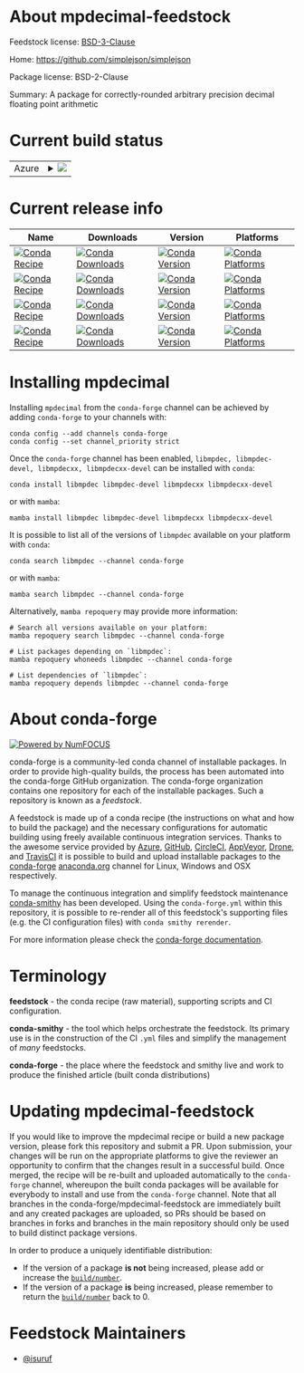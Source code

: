 About mpdecimal-feedstock
=========================

Feedstock license: [BSD-3-Clause](https://github.com/conda-forge/mpdecimal-feedstock/blob/main/LICENSE.txt)

Home: https://github.com/simplejson/simplejson

Package license: BSD-2-Clause

Summary: A package for correctly-rounded arbitrary precision decimal floating point arithmetic

Current build status
====================


<table>
    
  <tr>
    <td>Azure</td>
    <td>
      <details>
        <summary>
          <a href="https://dev.azure.com/conda-forge/feedstock-builds/_build/latest?definitionId=23126&branchName=main">
            <img src="https://dev.azure.com/conda-forge/feedstock-builds/_apis/build/status/mpdecimal-feedstock?branchName=main">
          </a>
        </summary>
        <table>
          <thead><tr><th>Variant</th><th>Status</th></tr></thead>
          <tbody><tr>
              <td>linux_64</td>
              <td>
                <a href="https://dev.azure.com/conda-forge/feedstock-builds/_build/latest?definitionId=23126&branchName=main">
                  <img src="https://dev.azure.com/conda-forge/feedstock-builds/_apis/build/status/mpdecimal-feedstock?branchName=main&jobName=linux&configuration=linux%20linux_64_" alt="variant">
                </a>
              </td>
            </tr><tr>
              <td>linux_aarch64</td>
              <td>
                <a href="https://dev.azure.com/conda-forge/feedstock-builds/_build/latest?definitionId=23126&branchName=main">
                  <img src="https://dev.azure.com/conda-forge/feedstock-builds/_apis/build/status/mpdecimal-feedstock?branchName=main&jobName=linux&configuration=linux%20linux_aarch64_" alt="variant">
                </a>
              </td>
            </tr><tr>
              <td>linux_ppc64le</td>
              <td>
                <a href="https://dev.azure.com/conda-forge/feedstock-builds/_build/latest?definitionId=23126&branchName=main">
                  <img src="https://dev.azure.com/conda-forge/feedstock-builds/_apis/build/status/mpdecimal-feedstock?branchName=main&jobName=linux&configuration=linux%20linux_ppc64le_" alt="variant">
                </a>
              </td>
            </tr><tr>
              <td>osx_64</td>
              <td>
                <a href="https://dev.azure.com/conda-forge/feedstock-builds/_build/latest?definitionId=23126&branchName=main">
                  <img src="https://dev.azure.com/conda-forge/feedstock-builds/_apis/build/status/mpdecimal-feedstock?branchName=main&jobName=osx&configuration=osx%20osx_64_" alt="variant">
                </a>
              </td>
            </tr><tr>
              <td>osx_arm64</td>
              <td>
                <a href="https://dev.azure.com/conda-forge/feedstock-builds/_build/latest?definitionId=23126&branchName=main">
                  <img src="https://dev.azure.com/conda-forge/feedstock-builds/_apis/build/status/mpdecimal-feedstock?branchName=main&jobName=osx&configuration=osx%20osx_arm64_" alt="variant">
                </a>
              </td>
            </tr><tr>
              <td>win_64</td>
              <td>
                <a href="https://dev.azure.com/conda-forge/feedstock-builds/_build/latest?definitionId=23126&branchName=main">
                  <img src="https://dev.azure.com/conda-forge/feedstock-builds/_apis/build/status/mpdecimal-feedstock?branchName=main&jobName=win&configuration=win%20win_64_" alt="variant">
                </a>
              </td>
            </tr>
          </tbody>
        </table>
      </details>
    </td>
  </tr>
</table>

Current release info
====================

| Name | Downloads | Version | Platforms |
| --- | --- | --- | --- |
| [![Conda Recipe](https://img.shields.io/badge/recipe-libmpdec-green.svg)](https://anaconda.org/conda-forge/libmpdec) | [![Conda Downloads](https://img.shields.io/conda/dn/conda-forge/libmpdec.svg)](https://anaconda.org/conda-forge/libmpdec) | [![Conda Version](https://img.shields.io/conda/vn/conda-forge/libmpdec.svg)](https://anaconda.org/conda-forge/libmpdec) | [![Conda Platforms](https://img.shields.io/conda/pn/conda-forge/libmpdec.svg)](https://anaconda.org/conda-forge/libmpdec) |
| [![Conda Recipe](https://img.shields.io/badge/recipe-libmpdec--devel-green.svg)](https://anaconda.org/conda-forge/libmpdec-devel) | [![Conda Downloads](https://img.shields.io/conda/dn/conda-forge/libmpdec-devel.svg)](https://anaconda.org/conda-forge/libmpdec-devel) | [![Conda Version](https://img.shields.io/conda/vn/conda-forge/libmpdec-devel.svg)](https://anaconda.org/conda-forge/libmpdec-devel) | [![Conda Platforms](https://img.shields.io/conda/pn/conda-forge/libmpdec-devel.svg)](https://anaconda.org/conda-forge/libmpdec-devel) |
| [![Conda Recipe](https://img.shields.io/badge/recipe-libmpdecxx-green.svg)](https://anaconda.org/conda-forge/libmpdecxx) | [![Conda Downloads](https://img.shields.io/conda/dn/conda-forge/libmpdecxx.svg)](https://anaconda.org/conda-forge/libmpdecxx) | [![Conda Version](https://img.shields.io/conda/vn/conda-forge/libmpdecxx.svg)](https://anaconda.org/conda-forge/libmpdecxx) | [![Conda Platforms](https://img.shields.io/conda/pn/conda-forge/libmpdecxx.svg)](https://anaconda.org/conda-forge/libmpdecxx) |
| [![Conda Recipe](https://img.shields.io/badge/recipe-libmpdecxx--devel-green.svg)](https://anaconda.org/conda-forge/libmpdecxx-devel) | [![Conda Downloads](https://img.shields.io/conda/dn/conda-forge/libmpdecxx-devel.svg)](https://anaconda.org/conda-forge/libmpdecxx-devel) | [![Conda Version](https://img.shields.io/conda/vn/conda-forge/libmpdecxx-devel.svg)](https://anaconda.org/conda-forge/libmpdecxx-devel) | [![Conda Platforms](https://img.shields.io/conda/pn/conda-forge/libmpdecxx-devel.svg)](https://anaconda.org/conda-forge/libmpdecxx-devel) |

Installing mpdecimal
====================

Installing `mpdecimal` from the `conda-forge` channel can be achieved by adding `conda-forge` to your channels with:

```
conda config --add channels conda-forge
conda config --set channel_priority strict
```

Once the `conda-forge` channel has been enabled, `libmpdec, libmpdec-devel, libmpdecxx, libmpdecxx-devel` can be installed with `conda`:

```
conda install libmpdec libmpdec-devel libmpdecxx libmpdecxx-devel
```

or with `mamba`:

```
mamba install libmpdec libmpdec-devel libmpdecxx libmpdecxx-devel
```

It is possible to list all of the versions of `libmpdec` available on your platform with `conda`:

```
conda search libmpdec --channel conda-forge
```

or with `mamba`:

```
mamba search libmpdec --channel conda-forge
```

Alternatively, `mamba repoquery` may provide more information:

```
# Search all versions available on your platform:
mamba repoquery search libmpdec --channel conda-forge

# List packages depending on `libmpdec`:
mamba repoquery whoneeds libmpdec --channel conda-forge

# List dependencies of `libmpdec`:
mamba repoquery depends libmpdec --channel conda-forge
```


About conda-forge
=================

[![Powered by
NumFOCUS](https://img.shields.io/badge/powered%20by-NumFOCUS-orange.svg?style=flat&colorA=E1523D&colorB=007D8A)](https://numfocus.org)

conda-forge is a community-led conda channel of installable packages.
In order to provide high-quality builds, the process has been automated into the
conda-forge GitHub organization. The conda-forge organization contains one repository
for each of the installable packages. Such a repository is known as a *feedstock*.

A feedstock is made up of a conda recipe (the instructions on what and how to build
the package) and the necessary configurations for automatic building using freely
available continuous integration services. Thanks to the awesome service provided by
[Azure](https://azure.microsoft.com/en-us/services/devops/), [GitHub](https://github.com/),
[CircleCI](https://circleci.com/), [AppVeyor](https://www.appveyor.com/),
[Drone](https://cloud.drone.io/welcome), and [TravisCI](https://travis-ci.com/)
it is possible to build and upload installable packages to the
[conda-forge](https://anaconda.org/conda-forge) [anaconda.org](https://anaconda.org/)
channel for Linux, Windows and OSX respectively.

To manage the continuous integration and simplify feedstock maintenance
[conda-smithy](https://github.com/conda-forge/conda-smithy) has been developed.
Using the ``conda-forge.yml`` within this repository, it is possible to re-render all of
this feedstock's supporting files (e.g. the CI configuration files) with ``conda smithy rerender``.

For more information please check the [conda-forge documentation](https://conda-forge.org/docs/).

Terminology
===========

**feedstock** - the conda recipe (raw material), supporting scripts and CI configuration.

**conda-smithy** - the tool which helps orchestrate the feedstock.
                   Its primary use is in the construction of the CI ``.yml`` files
                   and simplify the management of *many* feedstocks.

**conda-forge** - the place where the feedstock and smithy live and work to
                  produce the finished article (built conda distributions)


Updating mpdecimal-feedstock
============================

If you would like to improve the mpdecimal recipe or build a new
package version, please fork this repository and submit a PR. Upon submission,
your changes will be run on the appropriate platforms to give the reviewer an
opportunity to confirm that the changes result in a successful build. Once
merged, the recipe will be re-built and uploaded automatically to the
`conda-forge` channel, whereupon the built conda packages will be available for
everybody to install and use from the `conda-forge` channel.
Note that all branches in the conda-forge/mpdecimal-feedstock are
immediately built and any created packages are uploaded, so PRs should be based
on branches in forks and branches in the main repository should only be used to
build distinct package versions.

In order to produce a uniquely identifiable distribution:
 * If the version of a package **is not** being increased, please add or increase
   the [``build/number``](https://docs.conda.io/projects/conda-build/en/latest/resources/define-metadata.html#build-number-and-string).
 * If the version of a package **is** being increased, please remember to return
   the [``build/number``](https://docs.conda.io/projects/conda-build/en/latest/resources/define-metadata.html#build-number-and-string)
   back to 0.

Feedstock Maintainers
=====================

* [@isuruf](https://github.com/isuruf/)

